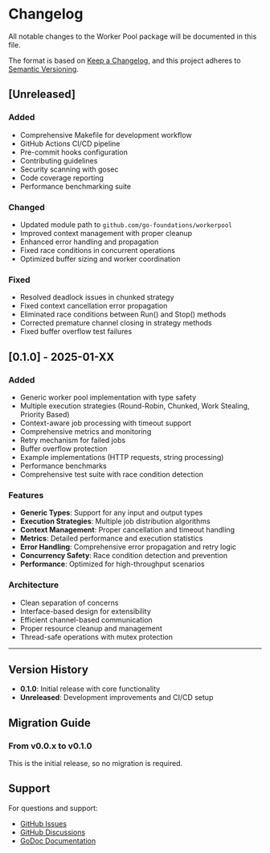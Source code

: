 # Changelog

All notable changes to the Worker Pool package will be documented in this file.

The format is based on [Keep a Changelog](https://keepachangelog.com/en/1.0.0/),
and this project adheres to [Semantic Versioning](https://semver.org/spec/v2.0.0.html).

## [Unreleased]

### Added
- Comprehensive Makefile for development workflow
- GitHub Actions CI/CD pipeline
- Pre-commit hooks configuration
- Contributing guidelines
- Security scanning with gosec
- Code coverage reporting
- Performance benchmarking suite

### Changed
- Updated module path to `github.com/go-foundations/workerpool`
- Improved context management with proper cleanup
- Enhanced error handling and propagation
- Fixed race conditions in concurrent operations
- Optimized buffer sizing and worker coordination

### Fixed
- Resolved deadlock issues in chunked strategy
- Fixed context cancellation error propagation
- Eliminated race conditions between Run() and Stop() methods
- Corrected premature channel closing in strategy methods
- Fixed buffer overflow test failures

## [0.1.0] - 2025-01-XX

### Added
- Generic worker pool implementation with type safety
- Multiple execution strategies (Round-Robin, Chunked, Work Stealing, Priority Based)
- Context-aware job processing with timeout support
- Comprehensive metrics and monitoring
- Retry mechanism for failed jobs
- Buffer overflow protection
- Example implementations (HTTP requests, string processing)
- Performance benchmarks
- Comprehensive test suite with race condition detection

### Features
- **Generic Types**: Support for any input and output types
- **Execution Strategies**: Multiple job distribution algorithms
- **Context Management**: Proper cancellation and timeout handling
- **Metrics**: Detailed performance and execution statistics
- **Error Handling**: Comprehensive error propagation and retry logic
- **Concurrency Safety**: Race condition detection and prevention
- **Performance**: Optimized for high-throughput scenarios

### Architecture
- Clean separation of concerns
- Interface-based design for extensibility
- Efficient channel-based communication
- Proper resource cleanup and management
- Thread-safe operations with mutex protection

---

## Version History

- **0.1.0**: Initial release with core functionality
- **Unreleased**: Development improvements and CI/CD setup

## Migration Guide

### From v0.0.x to v0.1.0

This is the initial release, so no migration is required.

## Support

For questions and support:
- [GitHub Issues](https://github.com/go-foundations/workerpool/issues)
- [GitHub Discussions](https://github.com/go-foundations/workerpool/discussions)
- [GoDoc Documentation](https://pkg.go.dev/github.com/go-foundations/workerpool)
